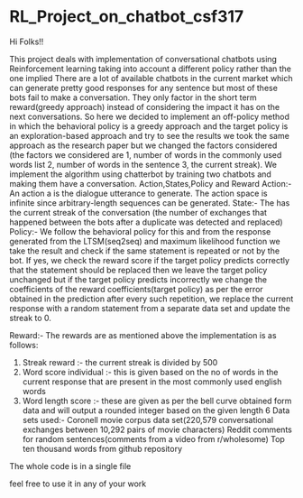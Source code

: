 # RL_Project_on_chatbot_csf317

Hi Folks!!

This project deals with implementation of conversational chatbots using Reinforcement
learning taking into account a different policy rather than the one implied
There are a lot of available chatbots in the current market which can generate pretty good
responses for any sentence but most of these bots fail to make a conversation. They only
factor in the short term reward(greedy approach) instead of considering the impact it has
on the next conversations.
So here we decided to implement an off-policy method in which the behavioral policy is
a greedy approach and the target policy is an exploration-based approach and try to see
the results we took the same approach as the research paper but we changed the factors
considered (the factors we considered are 1, number of words in the commonly used
words list 2, number of words in the sentence 3, the current streak).
We implement the algorithm using chatterbot by training two chatbots and making them
have a conversation.
Action,States,Policy and Reward
Action:-
An action a is the dialogue utterance to generate. The action space is infinite since
arbitrary-length sequences can be generated.
State:-
The has the current streak of the conversation (the number of exchanges that happened
between the bots after a duplicate was detected and replaced)
Policy:-
We follow the behavioral policy for this and from the response generated from the
LTSM(seq2seq) and maximum likelihood function we take the result and check if the
same statement is repeated or not by the bot. If yes, we check the reward score if the
target policy predicts correctly that the statement should be replaced then we leave the
target policy unchanged but if the target policy predicts incorrectly we change the
coefficients of the reward coefficients(target policy) as per the error obtained in the
prediction after every such repetition, we replace the current response with a random
statement from a separate data set and update the streak to 0.

Reward:-
The rewards are as mentioned above the implementation is as follows:
1. Streak reward :- the current streak is divided by 500
2. Word score individual :- this is given based on the no of words in the current
response that are present in the most commonly used english words
3. Word length score :- these are given as per the bell curve obtained form data and
will output a rounded integer based on the given length
6
Data sets used:-
Coronell movie corpus data set(220,579 conversational exchanges between 10,292 pairs
of movie characters)
Reddit comments for random sentences(comments from a video from r/wholesome)
Top ten thousand words from github repository


The whole code is in a single file



feel free to use it in any of your work
